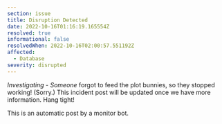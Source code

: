 ```yaml
---
section: issue
title: Disruption Detected
date: 2022-10-16T01:16:19.165554Z
resolved: true
informational: false
resolvedWhen: 2022-10-16T02:00:57.551192Z
affected:
  - Database
severity: disrupted
---
```

*Investigating* - _Someone_ forgot to feed the plot bunnies, so they stopped working! (Sorry.) This incident post will be updated once we have more information. Hang tight!

This is an automatic post by a monitor bot.
        